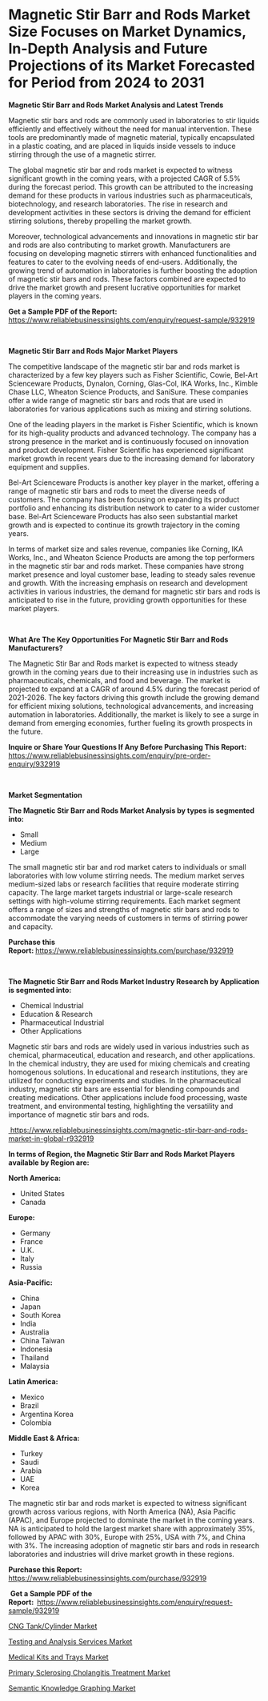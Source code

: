 <p><h1>Magnetic Stir Barr and Rods Market Size Focuses on Market Dynamics, In-Depth Analysis and Future Projections of its Market Forecasted for Period from 2024 to 2031</h1></p><p><strong>Magnetic Stir Barr and Rods Market Analysis and Latest Trends</strong></p>
<p><p>Magnetic stir bars and rods are commonly used in laboratories to stir liquids efficiently and effectively without the need for manual intervention. These tools are predominantly made of magnetic material, typically encapsulated in a plastic coating, and are placed in liquids inside vessels to induce stirring through the use of a magnetic stirrer.</p><p>The global magnetic stir bar and rods market is expected to witness significant growth in the coming years, with a projected CAGR of 5.5% during the forecast period. This growth can be attributed to the increasing demand for these products in various industries such as pharmaceuticals, biotechnology, and research laboratories. The rise in research and development activities in these sectors is driving the demand for efficient stirring solutions, thereby propelling the market growth.</p><p>Moreover, technological advancements and innovations in magnetic stir bar and rods are also contributing to market growth. Manufacturers are focusing on developing magnetic stirrers with enhanced functionalities and features to cater to the evolving needs of end-users. Additionally, the growing trend of automation in laboratories is further boosting the adoption of magnetic stir bars and rods. These factors combined are expected to drive the market growth and present lucrative opportunities for market players in the coming years.</p></p>
<p><strong>Get a Sample PDF of the Report:&nbsp;</strong> <a href="https://www.reliablebusinessinsights.com/enquiry/request-sample/932919">https://www.reliablebusinessinsights.com/enquiry/request-sample/932919</a></p>
<p>&nbsp;</p>
<p><strong>Magnetic Stir Barr and Rods Major Market Players</strong></p>
<p><p>The competitive landscape of the magnetic stir bar and rods market is characterized by a few key players such as Fisher Scientific, Cowie, Bel-Art Scienceware Products, Dynalon, Corning, Glas-Col, IKA Works, Inc., Kimble Chase LLC, Wheaton Science Products, and SaniSure. These companies offer a wide range of magnetic stir bars and rods that are used in laboratories for various applications such as mixing and stirring solutions.</p><p>One of the leading players in the market is Fisher Scientific, which is known for its high-quality products and advanced technology. The company has a strong presence in the market and is continuously focused on innovation and product development. Fisher Scientific has experienced significant market growth in recent years due to the increasing demand for laboratory equipment and supplies.</p><p>Bel-Art Scienceware Products is another key player in the market, offering a range of magnetic stir bars and rods to meet the diverse needs of customers. The company has been focusing on expanding its product portfolio and enhancing its distribution network to cater to a wider customer base. Bel-Art Scienceware Products has also seen substantial market growth and is expected to continue its growth trajectory in the coming years.</p><p>In terms of market size and sales revenue, companies like Corning, IKA Works, Inc., and Wheaton Science Products are among the top performers in the magnetic stir bar and rods market. These companies have strong market presence and loyal customer base, leading to steady sales revenue and growth. With the increasing emphasis on research and development activities in various industries, the demand for magnetic stir bars and rods is anticipated to rise in the future, providing growth opportunities for these market players.</p></p>
<p>&nbsp;</p>
<p><strong>What Are The Key Opportunities For Magnetic Stir Barr and Rods Manufacturers?</strong></p>
<p><p>The Magnetic Stir Bar and Rods market is expected to witness steady growth in the coming years due to their increasing use in industries such as pharmaceuticals, chemicals, and food and beverage. The market is projected to expand at a CAGR of around 4.5% during the forecast period of 2021-2026. The key factors driving this growth include the growing demand for efficient mixing solutions, technological advancements, and increasing automation in laboratories. Additionally, the market is likely to see a surge in demand from emerging economies, further fueling its growth prospects in the future.</p></p>
<p><strong>Inquire or Share Your Questions If Any Before Purchasing This Report:</strong> <a href="https://www.reliablebusinessinsights.com/enquiry/pre-order-enquiry/932919">https://www.reliablebusinessinsights.com/enquiry/pre-order-enquiry/932919</a></p>
<p>&nbsp;</p>
<p><strong>Market Segmentation</strong></p>
<p><strong>The Magnetic Stir Barr and Rods Market Analysis by types is segmented into:</strong></p>
<p><ul><li>Small</li><li>Medium</li><li>Large</li></ul></p>
<p><p>The small magnetic stir bar and rod market caters to individuals or small laboratories with low volume stirring needs. The medium market serves medium-sized labs or research facilities that require moderate stirring capacity. The large market targets industrial or large-scale research settings with high-volume stirring requirements. Each market segment offers a range of sizes and strengths of magnetic stir bars and rods to accommodate the varying needs of customers in terms of stirring power and capacity.</p></p>
<p><strong>Purchase this Report:&nbsp;</strong><a href="https://www.reliablebusinessinsights.com/purchase/932919">https://www.reliablebusinessinsights.com/purchase/932919</a></p>
<p>&nbsp;</p>
<p><strong>The Magnetic Stir Barr and Rods Market Industry Research by Application is segmented into:</strong></p>
<p><ul><li>Chemical Industrial</li><li>Education & Research</li><li>Pharmaceutical Industrial</li><li>Other Applications</li></ul></p>
<p><p>Magnetic stir bars and rods are widely used in various industries such as chemical, pharmaceutical, education and research, and other applications. In the chemical industry, they are used for mixing chemicals and creating homogenous solutions. In educational and research institutions, they are utilized for conducting experiments and studies. In the pharmaceutical industry, magnetic stir bars are essential for blending compounds and creating medications. Other applications include food processing, waste treatment, and environmental testing, highlighting the versatility and importance of magnetic stir bars and rods.</p></p>
<p><a href="https://www.reliablebusinessinsights.com/magnetic-stir-barr-and-rods-market-in-global-r932919">&nbsp;https://www.reliablebusinessinsights.com/magnetic-stir-barr-and-rods-market-in-global-r932919</a></p>
<p><strong>In terms of Region, the Magnetic Stir Barr and Rods Market Players available by Region are:</strong></p>
<p>
    <p> <strong> North America: </strong>
        <ul>
            <li>United States</li>
            <li>Canada</li>
        </ul>
        </p> 
    <p> <strong> Europe: </strong>
        <ul>
            <li>Germany</li>
            <li>France</li>
            <li>U.K.</li>
            <li>Italy</li>
            <li>Russia</li>
        </ul>
        </p> 
    <p> <strong> Asia-Pacific: </strong>
        <ul>
            <li>China</li>
            <li>Japan</li>
            <li>South Korea</li>
            <li>India</li>
            <li>Australia</li>
            <li>China Taiwan</li>
            <li>Indonesia</li>
            <li>Thailand</li>
            <li>Malaysia</li>
        </ul>
        </p> 
    <p> <strong> Latin America: </strong>
        <ul>
            <li>Mexico</li>
            <li>Brazil</li>
            <li>Argentina Korea</li>
            <li>Colombia</li>
        </ul>
        </p> 
    <p> <strong> Middle East & Africa: </strong>
        <ul>
            <li>Turkey</li>
            <li>Saudi</li>
            <li>Arabia</li>
            <li>UAE</li>
            <li>Korea</li>
        </ul>
    </p>
    </p>
<p><p>The magnetic stir bar and rods market is expected to witness significant growth across various regions, with North America (NA), Asia Pacific (APAC), and Europe projected to dominate the market in the coming years. NA is anticipated to hold the largest market share with approximately 35%, followed by APAC with 30%, Europe with 25%, USA with 7%, and China with 3%. The increasing adoption of magnetic stir bars and rods in research laboratories and industries will drive market growth in these regions.</p></p>
<p><strong>Purchase this Report: </strong><a href="https://www.reliablebusinessinsights.com/purchase/932919">https://www.reliablebusinessinsights.com/purchase/932919</a></p>
<p>&nbsp;<strong>Get a Sample PDF of the Report:&nbsp;&nbsp;</strong><a href="https://www.reliablebusinessinsights.com/enquiry/request-sample/932919">https://www.reliablebusinessinsights.com/enquiry/request-sample/932919</a></p>
<p><strong></strong></p>
<p><p><a href="https://issuu.com/reportprime-2/docs/cng-tankcylinder-market-size-2030.p_d0c9e768c2db74">CNG Tank/Cylinder Market</a></p><p><a href="https://medium.com/@garthstehriii/testing-and-analysis-services-market-share-and-new-trends-analysis-by-its-type-application-d16ddbadeb49">Testing and Analysis Services Market</a></p><p><a href="https://issuu.com/reportprime-2/docs/medical-kits-and-trays-market-size-_b37162b981e5fe">Medical Kits and Trays Market</a></p><p><a href="https://medium.com/@garthstehriii/primary-sclerosing-cholangitis-treatment-industry-sector-market-dynamics-and-future-scenarios-2024-37649511e174">Primary Sclerosing Cholangitis Treatment Market</a></p><p><a href="https://medium.com/@garthstehriii/global-semantic-knowledge-graphing-market-opportunities-and-forecast-for-period-from-2024-to-2031-a39711814181">Semantic Knowledge Graphing Market</a></p></p>